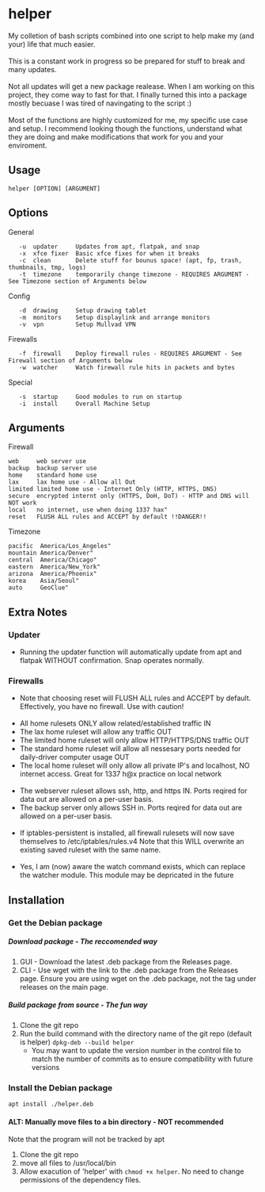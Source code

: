 # helper
My colletion of bash scripts combined into one script to help make my (and your) life that much easier.
<br>
<br>
This is a constant work in progress so be prepared for stuff to break and many updates.
<br>
<br>
Not all updates will get a new package realease. When I am working on this project, they come way to fast for that. I finally turned this into a package mostly becuase I was tired of navingating to the script :)
<br>
<br>
Most of the functions are highly customized for me, my specific use case and setup. I recommend looking though the functions, understand what they are doing and make modifications that work for you and your enviroment.
## Usage
```
helper [OPTION] [ARGUMENT]
```
## Options

General
```
   -u  updater     Updates from apt, flatpak, and snap
   -x  xfce fixer  Basic xfce fixes for when it breaks
   -c  clean       Delete stuff for bounus space! (apt, fp, trash, thumbnails, tmp, logs)
   -t  timezone    temporarily change timezone - REQUIRES ARGUMENT - See Timezone section of Arguments below
```
Config
```
   -d  drawing     Setup drawing tablet
   -m  monitors    Setup displaylink and arrange monitors
   -v  vpn         Setup Mullvad VPN
```
Firewalls
```
   -f  firewall    Deploy firewall rules - REQUIRES ARGUMENT - See Firewall section of Arguments below
   -w  watcher     Watch firewall rule hits in packets and bytes
  ```

Special
```
   -s  startup     Good modules to run on startup
   -i  install     Overall Machine Setup
```
## Arguments 
Firewall
```
web     web server use
backup  backup server use
home    standard home use
lax     lax home use - Allow all Out
limited limited home use - Internet Only (HTTP, HTTPS, DNS)
secure  encrypted internt only (HTTPS, DoH, DoT) - HTTP and DNS will NOT work
local   no internet, use when doing 1337 hax"
reset   FLUSH ALL rules and ACCEPT by default !!DANGER!!
```

Timezone
```
pacific  America/Los_Angeles"
mountain America/Denver"
central  America/Chicago"
eastern  America/New_York"
arizona  America/Phoenix"
korea    Asia/Seoul"
auto     GeoClue"
```
## Extra Notes

### Updater
* Running the updater function will automatically update from apt and flatpak WITHOUT confirmation. Snap operates normally.

### Firewalls
* Note that choosing reset will FLUSH ALL rules and ACCEPT by default. Effectively, you have no firewall. Use with caution!
<br><br>
* All home rulesets ONLY allow related/established traffic IN
* The lax home ruleset will allow any traffic OUT
* The limited home ruleset will only allow HTTP/HTTPS/DNS traffic OUT
* The standard home ruleset will allow all nessesary ports needed for daily-driver computer usage OUT
* The local home ruleset will only allow all private IP's and localhost, NO internet access. Great for 1337 h@x practice on local network
<br><br>
* The webserver ruleset allows ssh, http, and https IN. Ports reqired for data out are allowed on a per-user basis.
* The backup server only allows SSH in. Ports reqired for data out are allowed on a per-user basis.
<br><br>
* If iptables-persistent is installed, all firewall rulesets will now save themselves to /etc/iptables/rules.v4 Note that this WILL overwrite an existing saved ruleset with the same name. 
<br><br>
* Yes, I am (now) aware the watch command exists, which can replace the watcher module. This module may be depricated in the future


## Installation
### Get the Debian package
##### Download package - The reccomended way
1. GUI - Download the latest .deb package from the Releases page.
2. CLI - Use wget with the link to the .deb package from the Releases page. Ensure you are using wget on the .deb package, not the tag under releases on the main page.
##### Build package from source - The fun way
1. Clone the git repo
2. Run the build command with the directory name of the git repo (default is helper) ```dpkg-deb --build helper```
   * You may want to update the version number in the control file to match the number of commits as to ensure compatibility with future versions
### Install the Debian package
```
apt install ./helper.deb
```

#### ALT: Manually move files to a bin directory - NOT recommended
Note that the program will not be tracked by apt
1. Clone the git repo
2. move all files to /usr/local/bin
3. Allow exacution of 'helper' with ```chmod +x helper```. No need to change permissions of the dependency files. 

